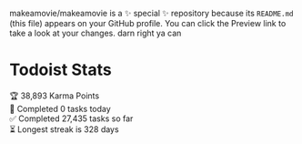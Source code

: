 makeamovie/makeamovie is a ✨ special ✨ repository because its `README.md` (this file) appears on your GitHub profile.
You can click the Preview link to take a look at your changes. darn right ya can

# Todoist Stats

<!-- TODO-IST:START -->
🏆  38,893 Karma Points           
🌸  Completed 0 tasks today           
✅  Completed 27,435 tasks so far           
⏳  Longest streak is 328 days
<!-- TODO-IST:END -->